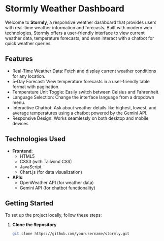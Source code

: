 # Stormly Weather Dashboard

Welcome to **Stormly**, a responsive weather dashboard that provides users with real-time weather information and forecasts. Built with modern web technologies, Stormly offers a user-friendly interface to view current weather data, temperature forecasts, and even interact with a chatbot for quick weather queries.

## Features

- Real-Time Weather Data: Fetch and display current weather conditions for any location.
- 5-Day Forecast: View temperature forecasts in a user-friendly table format with pagination.
- Temperature Unit Toggle: Easily switch between Celsius and Fahrenheit.
- Language Selection: Change the interface language from a dropdown menu.
- Interactive Chatbot: Ask about weather details like highest, lowest, and average temperatures using a chatbot powered by the Gemini API.
- Responsive Design: Works seamlessly on both desktop and mobile devices.

## Technologies Used

- **Frontend**: 
  - HTML5
  - CSS3 (with Tailwind CSS)
  - JavaScript
  - Chart.js (for data visualization)
- **APIs**: 
  - OpenWeather API (for weather data)
  - Gemini API (for chatbot functionality)

## Getting Started

To set up the project locally, follow these steps:

1. **Clone the Repository**
   ```bash
   git clone https://github.com/yourusername/stormly.git
